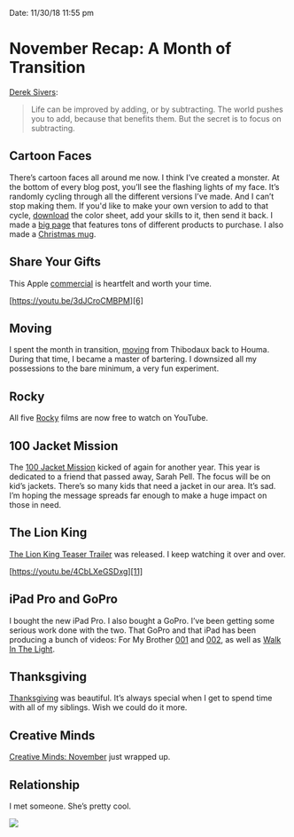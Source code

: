 
Date: 11/30/18 11:55 pm

# November Recap: A Month of Transition

[Derek Sivers][1]:

> Life can be improved by adding, or by subtracting. The world pushes you to add, because that benefits them. But the secret is to focus on subtracting.

## Cartoon Faces

There’s cartoon faces all around me now. I think I’ve created a monster. At the bottom of every blog post, you’ll see the flashing lights of my face. It’s randomly cycling through all the different versions I’ve made. And I can’t stop making them. If you'd like to make your own version to add to that cycle, [download][2] the color sheet, add your skills to it, then send it back. I made a [big page][3] that features tons of different products to purchase. I also made a [Christmas mug][4].

## Share Your Gifts

This Apple [commercial][5] is heartfelt and worth your time.

[https://youtu.be/3dJCroCMBPM][6]

## Moving

I spent the month in transition, [moving][7] from Thibodaux back to Houma. During that time, I became a master of bartering. I downsized all my possessions to the bare minimum, a very fun experiment.

## Rocky

All five [Rocky][8] films are now free to watch on YouTube.

## 100 Jacket Mission

The [100 Jacket Mission][9] kicked of again for another year. This year is dedicated to a friend that passed away, Sarah Pell. The focus will be on kid’s jackets. There’s so many kids that need a jacket in our area. It’s sad. I’m hoping the message spreads far enough to make a huge impact on those in need.

## The Lion King

[The Lion King Teaser Trailer][10] was released. I keep watching it over and over.

[https://youtu.be/4CbLXeGSDxg][11]

## iPad Pro and GoPro

I bought the new iPad Pro. I also bought a GoPro. I’ve been getting some serious work done with the two. That GoPro and that iPad has been producing a bunch of videos: For My Brother [001][12] and [002][13], as well as [Walk In The Light][14].

## Thanksgiving

[Thanksgiving][15] was beautiful. It’s always special when I get to spend time with all of my siblings. Wish we could do it more.

## Creative Minds

[Creative Minds: November][16] just wrapped up.

## Relationship

I met someone. She’s pretty cool.

![][image-1]

[1]:	https://nashp.com/life-can-be-improved-by-adding-or-by-subtracting-the-world-pushes-you-to-add-because-that-benefits
[2]:	https://i.imgur.com/VvVHUEV.jpg
[3]:	https://nashp.com/cartoon
[4]:	https://nashp.com/christmas-mug
[5]:	https://nashp.com/share-your-gifts
[6]:	https://youtu.be/3dJCroCMBPM
[7]:	https://nashp.com/for-my-brother-001-farewell-to-thibodaux-apartment
[8]:	https://nashp.com/rocky
[9]:	https://nashp.com/jackets
[10]:	https://nashp.com/the-lion-king-official-teaser-trailer
[11]:	https://youtu.be/4CbLXeGSDxg
[12]:	https://nashp.com/for-my-brother-001-farewell-to-thibodaux-apartment
[13]:	https://nashp.com/for-my-brother-002-sundays-at-cross-church
[14]:	https://nashp.com/walk-in-the-light
[15]:	https://nashp.com/thanksgiving-2018
[16]:	https://nashp.com/creative-minds-november

[image-1]:	https://i.imgur.com/ZoNjORY.jpg